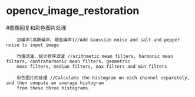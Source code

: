 # opencv_image_restoration
#图像回复和彩色图片处理
        
        加噪声(高斯噪声、椒盐噪声)//Add Gaussian noise and salt-and-pepper noise to input image
        
        均值滤波、统计排序滤波 //arithmetic mean filters, harmonic mean filters, contraharmonic mean filters, geometric
        mean filters, median filters, max filters and min filters
        
        彩色图片的处理 //Calculate the histogram on each channel separately, and then compute an average histogram
        from these three histograms.
